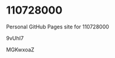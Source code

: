 # 110728000
Personal GitHub Pages site for 110728000














































9vUhI7

MGKwxoaZ
